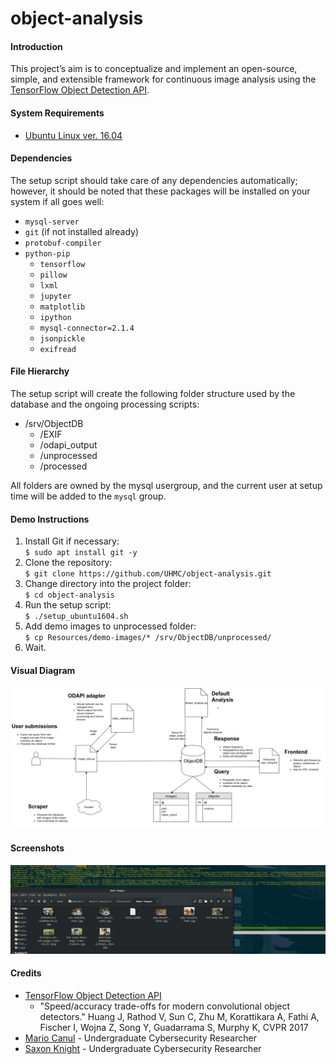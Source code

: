 # object-analysis
#### Introduction
This project’s aim is to conceptualize and implement an open-source, simple, and extensible framework for continuous image analysis using the [TensorFlow Object Detection API](https://github.com/tensorflow/models/tree/master/object_detection).
#### System Requirements
* [Ubuntu Linux ver. 16.04](https://www.ubuntu.com/download/desktop)
#### Dependencies
The setup script should take care of any dependencies automatically; however, it should be noted that these packages will be installed on your system if all goes well:
 * `mysql-server`
 * `git` (if not installed already)
 * `protobuf-compiler`
 * `python-pip`
   * `tensorflow`
   * `pillow`
   * `lxml`
   * `jupyter`
   * `matplotlib`
   * `ipython`
   * `mysql-connector=2.1.4`
   * `jsonpickle`
   * `exifread`

 #### File Hierarchy
The setup script will create the following folder structure used by the database and the ongoing processing scripts:
 * /srv/ObjectDB
   * /EXIF
   * /odapi_output
   * /unprocessed
   * /processed

  All folders are owned by the mysql usergroup, and the current user at setup time will be added to the `mysql` group.

#### Demo Instructions
 1. Install Git if necessary:  
    `$ sudo apt install git -y`
 2. Clone the repository:  
    `$ git clone https://github.com/UHMC/object-analysis.git`
 3. Change directory into the project folder:  
    `$ cd object-analysis`
 4. Run the setup script:  
    `$ ./setup_ubuntu1604.sh`
 5. Add demo images to unprocessed folder:  
    `$ cp Resources/demo-images/* /srv/ObjectDB/unprocessed/`
 6. Wait.

#### Visual Diagram
![Project Schema](/Resources/diagram.png?raw=true)
#### Screenshots
![Screenshot](/Resources/screenshot2.png)
#### Credits
* [TensorFlow Object Detection API](https://github.com/tensorflow/models/tree/master/object_detection)
  * "Speed/accuracy trade-offs for modern convolutional object detectors."
Huang J, Rathod V, Sun C, Zhu M, Korattikara A, Fathi A, Fischer I, Wojna Z,
Song Y, Guadarrama S, Murphy K, CVPR 2017
* [Mario Canul](mailto:mcanul@hawaii.edu) - Undergraduate Cybersecurity Researcher
* [Saxon Knight](mailto:knight7@hawaii.edu) - Undergraduate Cybersecurity Researcher
